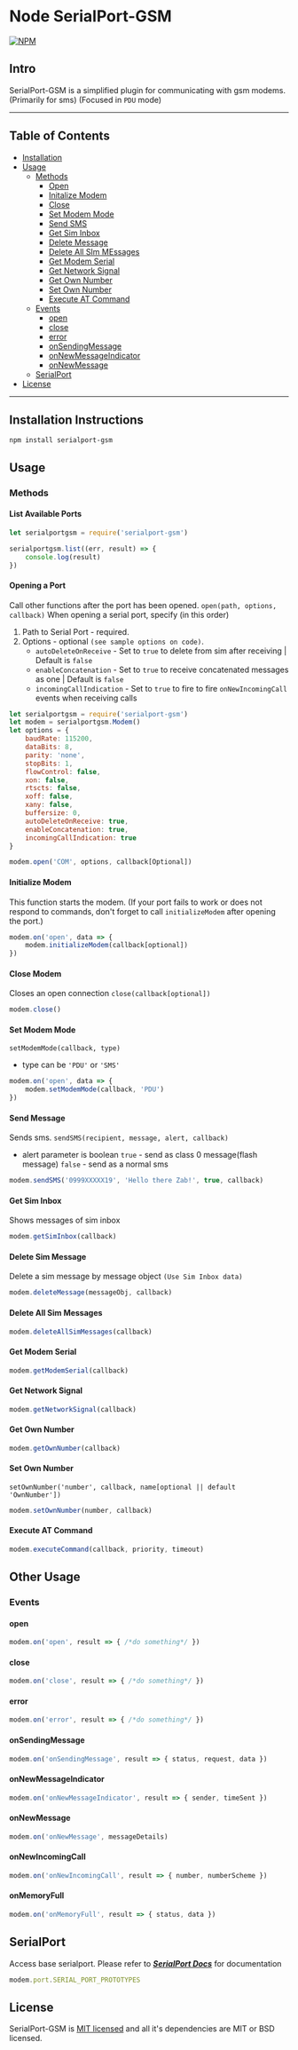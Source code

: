 # Node SerialPort-GSM
[![NPM](https://nodei.co/npm/serialport-gsm.png?downloads=true&downloadRank=true&stars=true)](https://nodei.co/npm/serialport-gsm/)

## Intro
SerialPort-GSM is a simplified plugin for communicating with gsm modems. (Primarily for sms) (Focused in `PDU` mode)

***
## Table of Contents

* [Installation](#installation-instructions)
* [Usage](#usage)
    * [Methods](#methods)
        * [Open](#opening-a-port)
        * [Initalize Modem](#initialize-modem)
        * [Close](#close-modem)
        * [Set Modem Mode](#set-modem-mode)
        * [Send SMS](#send-message)
        * [Get Sim Inbox](#get-sim-inbox)
        * [Delete Message](#delete-sim-message)
        * [Delete All SIm MEssages](#delete-all-sim-messages)
        * [Get Modem Serial](#get-modem-serial)
        * [Get Network Signal](#get-network-signal)
        * [Get Own Number](#get-own-number)
        * [Set Own Number](#set-own-number)
        * [Execute AT Command](#execute-at-command)
    * [Events](#events)
        * [open](#open)
        * [close](#close)
        * [error](#error)
        * [onSendingMessage](#onSendingMessage)
        * [onNewMessageIndicator](#onNewMessageIndicator)
        * [onNewMessage](#onNewMessage)
    * [SerialPort](#SerialPort)
* [License](#license)

***
## Installation Instructions

```terminal
npm install serialport-gsm
```

## Usage

### Methods

#### List Available Ports
```js
let serialportgsm = require('serialport-gsm')

serialportgsm.list((err, result) => {
    console.log(result)
})
```

#### Opening a Port
Call other functions after the port has been opened.
`open(path, options, callback)`
When opening a serial port, specify (in this order)
1. Path to Serial Port - required.
2. Options - optional `(see sample options on code)`.
    * `autoDeleteOnReceive` - Set to `true` to delete from sim after receiving | Default is `false`
    * `enableConcatenation` - Set to `true` to receive concatenated messages as one | Default is `false`
    * `incomingCallIndication` - Set to `true` to fire to fire `onNewIncomingCall` events when receiving calls
```js
let serialportgsm = require('serialport-gsm')
let modem = serialportgsm.Modem()
let options = {
    baudRate: 115200,
    dataBits: 8,
    parity: 'none',
    stopBits: 1,
    flowControl: false,
    xon: false,
    rtscts: false,
    xoff: false,
    xany: false,
    buffersize: 0,
    autoDeleteOnReceive: true,
    enableConcatenation: true,
    incomingCallIndication: true
}

modem.open('COM', options, callback[Optional])
```

#### Initialize Modem
This function starts the modem. (If your port fails to work or does not respond to commands, don't forget to call `initializeModem` after opening the port.)
```js
modem.on('open', data => {
    modem.initializeModem(callback[optional])
})
```

#### Close Modem
Closes an open connection
`close(callback[optional])`
```	js
modem.close()
```

#### Set Modem Mode	
`setModemMode(callback, type)`	
* type can be `'PDU'` or `'SMS'`	
```	js
modem.on('open', data => {	
    modem.setModemMode(callback, 'PDU')	
})	
```

#### Send Message
Sends sms.
`sendSMS(recipient, message, alert, callback)`
* alert parameter is boolean
`true` - send as class 0 message(flash message)
`false` - send as a normal sms
```js
modem.sendSMS('0999XXXXX19', 'Hello there Zab!', true, callback)
```

#### Get Sim Inbox
Shows messages of sim inbox
```js
modem.getSimInbox(callback)
```

#### Delete Sim Message
Delete a sim message by message object `(Use Sim Inbox data)`
```js
modem.deleteMessage(messageObj, callback)
```

#### Delete All Sim Messages
```js
modem.deleteAllSimMessages(callback)
```

#### Get Modem Serial
```js
modem.getModemSerial(callback)
```

#### Get Network Signal
```js
modem.getNetworkSignal(callback)
```

#### Get Own Number
```js
modem.getOwnNumber(callback)
```

#### Set Own Number
`setOwnNumber('number', callback, name[optional || default 'OwnNumber'])`
```js
modem.setOwnNumber(number, callback)
```

#### Execute AT Command
```js
modem.executeCommand(callback, priority, timeout)
```

## Other Usage 
### Events
#### open
```js
modem.on('open', result => { /*do something*/ })
```

#### close
```js
modem.on('close', result => { /*do something*/ })
```

#### error
```js
modem.on('error', result => { /*do something*/ })
```

#### onSendingMessage
```js
modem.on('onSendingMessage', result => { status, request, data })
```

#### onNewMessageIndicator
```js
modem.on('onNewMessageIndicator', result => { sender, timeSent })
```

#### onNewMessage
```js
modem.on('onNewMessage', messageDetails)
```

#### onNewIncomingCall
```js
modem.on('onNewIncomingCall', result => { number, numberScheme })
```

#### onMemoryFull
```js
modem.on('onMemoryFull', result => { status, data })
```

## SerialPort
Access base serialport. Please refer to [***SerialPort Docs***](https://serialport.io/docs/en/api-serialport) for documentation
```js
modem.port.SERIAL_PORT_PROTOTYPES
```

## License
SerialPort-GSM is [MIT licensed](LICENSE) and all it's dependencies are MIT or BSD licensed.